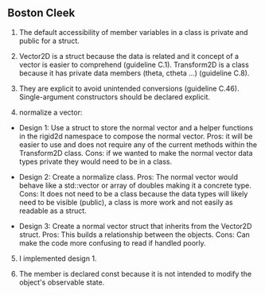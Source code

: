 ## Boston Cleek

1. The default accessibility of member variables in a class is private and public for a struct.

2. Vector2D is a struct because the data is related and it concept of a vector is easier to comprehend (guideline C.1). Transform2D is a class because it has private data members (theta, ctheta ...) (guideline C.8).

3. They are explicit to avoid unintended conversions (guideline C.46). Single-argument constructors should be declared explicit.

4. normalize a vector:
  * Design 1: Use a struct to store the normal vector and a helper functions in the rigid2d namespace to compose the normal vector. Pros: it will be easier to use and does not require any of the current methods within the Transform2D class. Cons: if we wanted to make the normal vector data types private they would need to be in a class.

  * Design 2: Create a normalize class. Pros: The normal vector would behave like a std::vector or array of doubles making it a concrete type. Cons: It does not need to be a class because the data types will likely need to be visible (public), a class is more work and not easily as readable as a struct.

  * Design 3: Create a normal vector struct that inherits from the Vector2D struct. Pros: This builds a relationship between the objects. Cons: Can make the code more confusing to read if handled poorly.

5. I implemented design 1.

6. The member is declared const because it is not intended to modify the object's observable state.
